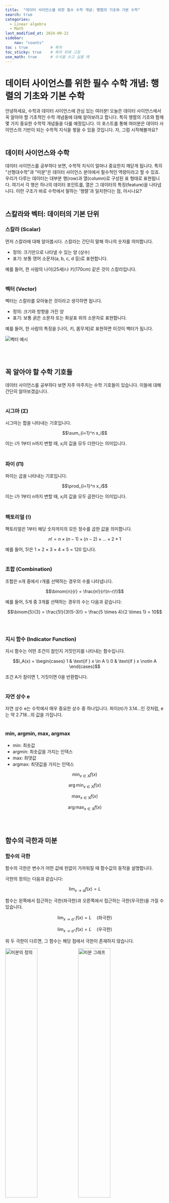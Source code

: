 ```yaml
---
title:  "데이터 사이언스를 위한 필수 수학 개념: 행렬의 기초와 기본 수학"
search: true
categories: 
  - Linear algebra
  - Math
last_modified_at: 2024-09-22
sidebar:
    nav: "counts"
toc : true          # 목차
toc_sticky: true    # 목차 위에 고정
use_math: true      # 수식을 쓰고 싶을 때
---
```



<!-- 
title:  제목
search: 검색 가능 여부 true=가능, false=불가능
published: true     # 숨길지 말지.
author_profile: false # 내 프로필을 보여줄지 말지.
categories: 카테고리 # 복수로 가능하다 하지만 1개로 설정
  - test
  - Jekyll
tags:       태그 # 태그는 복수로 설정 해도 괜찮다.
  - tag 
  [test, codes, Notification] # 복수
last_modified_at: 0000-00-00T00:00:00-00:00   # 마지막 수정일
sidebar:    옆에 카테고리 수 
    nav: "counts"
redirect_from: 리다이렉션 # 제목이나 주소가 변경되면 하는 것.        
  - url
  - /test_2/jekyll_2/hellow_world2/  #/ 카테고리 1/카테고리 2/ 제목 순으로 주소가 만들어진다.
toc : true          # 목차
toc_sticky: true    # 목차 위에 고정
toc_label: Index    # 목차 제목
toc_icon: "fa-solid fa-sitemap"   # 목차 아이콘 awesome 아이콘에서 찾을 수 있음.
layout: single      # 레이아웃 방식
use_math: true      # 수식을 쓰고 싶을 때
read_time:          # 읽는데 걸리는 시간을 보여주는 기능
comments:   true    # 블로그 댓글 기능
show_date: true     # 날짜 보여주는 것. 
-->

<!-- 위의 대부분은 기본설정으로 되어 있으나 빼고 싶은것을 넣어 주면 된다. -->

<!-- ---
title:  Image uploading w/ Typora
author_profile: false # 내 프로필을 보여줄지 말지.
categories: 카테고리 # 복수로 가능하다 하지만 1개로 설정
  - test
  - Jekyll
tags:       태그 # 태그는 복수로 설정 해도 괜찮다.
  - tag 
  [test, codes, Notification] # 복수
last_modified_at: 0000-00-00T00:00:00-00:00   # 마지막 수정일
sidebar:    옆에 카테고리 수 
    nav: "counts"
--- -->
<!-- 여기가 기본 셋업 -->


# 데이터 사이언스를 위한 필수 수학 개념: 행렬의 기초와 기본 수학

안녕하세요, 수학과 데이터 사이언스에 관심 있는 여러분! 오늘은 데이터 사이언스에서 꼭 알아야 할 기초적인 수학 개념들에 대해 알아보려고 합니다. 특히 행렬의 기초와 함께 몇 가지 중요한 수학적 개념들을 다룰 예정입니다. 이 포스트를 통해 여러분은 데이터 사이언스의 기반이 되는 수학적 지식을 쌓을 수 있을 것입니다. 자, 그럼 시작해볼까요?<br><br>

## 데이터 사이언스와 수학

데이터 사이언스를 공부하다 보면, 수학적 지식이 얼마나 중요한지 깨닫게 됩니다. 특히 "선형대수학"과 "미분"은 데이터 사이언스 분야에서 필수적인 역량이라고 할 수 있죠. 우리가 다루는 데이터는 대부분 행(row)과 열(column)로 구성된 표 형태로 표현됩니다. 여기서 각 행은 하나의 데이터 포인트를, 열은 그 데이터의 특징(feature)을 나타냅니다. 이런 구조가 바로 수학에서 말하는 '행렬'과 일치한다는 점, 아시나요?<br><br>

## 스칼라와 벡터: 데이터의 기본 단위

### 스칼라 (Scalar)

먼저 스칼라에 대해 알아봅시다. 스칼라는 간단히 말해 하나의 숫자를 의미합니다.

- 정의: 크기만으로 나타낼 수 있는 양 (상수)
- 표기: 보통 영어 소문자(a, b, c, d 등)로 표현합니다.

예를 들어, 한 사람의 나이(25세)나 키(170cm) 같은 것이 스칼라입니다.<br><br>

### 벡터 (Vector)

벡터는 스칼라를 모아놓은 것이라고 생각하면 됩니다.

- 정의: 크기와 방향을 가진 양
- 표기: 보통 굵은 소문자 또는 화살표 위의 소문자로 표현합니다.

예를 들어, 한 사람의 특징을 [나이, 키, 몸무게]로 표현하면 이것이 벡터가 됩니다.

![벡터 예시](/images/Linear%20algebra/2024-09-22-math0/Untitled.png)

<br><br>

## 꼭 알아야 할 수학 기호들

데이터 사이언스를 공부하다 보면 자주 마주치는 수학 기호들이 있습니다. 이들에 대해 간단히 알아보겠습니다.<br><br>

### 시그마 (Σ)

시그마는 합을 나타내는 기호입니다.

$$\sum_{i=1}^n x_i$$

이는 i가 1부터 n까지 변할 때, $x_i$의 값을 모두 더한다는 의미입니다.<br><br>

### 파이 (Π)

파이는 곱을 나타내는 기호입니다.

$$\prod_{i=1}^n x_i$$

이는 i가 1부터 n까지 변할 때, $x_i$의 값을 모두 곱한다는 의미입니다.<br><br>

### 팩토리얼 (!)

팩토리얼은 1부터 해당 숫자까지의 모든 정수를 곱한 값을 의미합니다.

$$n! = n \times (n-1) \times (n-2) \times ... \times 2 \times 1$$

예를 들어, 5!은 1 × 2 × 3 × 4 × 5 = 120 입니다.<br><br>

### 조합 (Combination)

조합은 n개 중에서 r개를 선택하는 경우의 수를 나타냅니다.

$$\binom{n}{r} = \frac{n!}{r!(n-r)!}$$

예를 들어, 5개 중 3개를 선택하는 경우의 수는 다음과 같습니다:

$$\binom{5}{3} = \frac{5!}{3!(5-3)!} = \frac{5 \times 4}{2 \times 1} = 10$$
<br><br>

### 지시 함수 (Indicator Function)

지시 함수는 어떤 조건이 참인지 거짓인지를 나타내는 함수입니다.

$$I_A(x) = \begin{cases} 1 & \text{if } x \in A \\ 0 & \text{if } x \notin A \end{cases}$$

조건 A가 참이면 1, 거짓이면 0을 반환합니다.<br><br>

### 자연 상수 e

자연 상수 e는 수학에서 매우 중요한 상수 중 하나입니다. 파이(π)가 3.14...인 것처럼, e는 약 2.718...의 값을 가집니다.<br><br>

### min, argmin, max, argmax

- min: 최솟값
- argmin: 최솟값을 가지는 인덱스
- max: 최댓값
- argmax: 최댓값을 가지는 인덱스

$$\min_{x \in X} f(x)$$

$$\arg\min_{x \in X} f(x)$$

$$\max_{x \in X} f(x)$$

$$\arg\max_{x \in X} f(x)$$

<br><br>

## 함수의 극한과 미분

### 함수의 극한

함수의 극한은 변수가 어떤 값에 한없이 가까워질 때 함수값의 동작을 설명합니다.

극한의 정의는 다음과 같습니다:

$$\lim_{x \to a} f(x) = L$$

함수는 왼쪽에서 접근하는 극한(좌극한)과 오른쪽에서 접근하는 극한(우극한)을 가질 수 있습니다.

$$\lim_{x \to a^-} f(x) = L \quad \text{(좌극한)}$$

$$\lim_{x \to a^+} f(x) = L \quad \text{(우극한)}$$

위 두 극한이 다르면, 그 함수는 해당 점에서 극한이 존재하지 않습니다.

<p float="left">
  <img src="/images/Linear%20algebra/2024-09-22-math0/Untitled%2021.png" width="45%" alt="미분의 정의" />
  <img src="/images/Linear%20algebra/2024-09-22-math0/Untitled%2022.png" width="45%" alt="미분 그래프" />
</p>

<br><br>

### 미분

미분은 함수의 순간적인 변화율을 나타냅니다. 쉽게 말해, "얼마나 빠르게 변하는가?"를 측정하는 것입니다.

미분의 정의는 다음과 같습니다:


$$f'(x) = \lim_{h \to 0} \frac{f(x+h) - f(x)}{h}$$

여기서 Δ (델타)는 변화량을 나타냅니다. 이 변화량이 점점 작아지면서 한 점에 가까워질 때의 기울기가 바로 미분값입니다.<br><br>

![미분 기본 공식](/images/Linear%20algebra/2024-09-22-math0/Untitled%2027.png)

미분의 기본 공식은 다음과 같습니다:

$$\frac{d}{dx} x^n = nx^{n-1}$$


예를 들어, $f(x) = x^2$의 미분은 다음과 같이 계산됩니다:

$$f'(x) = 2x$$

또 다른 예시로는 아래의 사진을 참고할 수 있습니다.

![미분 예시](/images/Linear%20algebra/2024-09-22-math0/Untitled%2028.png)

만약 미분한 결과가 0이라면, 그 점에서 함수의 접선은 수평을 이룹니다.<br><br>

### 합성 함수의 미분 (연쇄 법칙)

합성 함수의 미분은 '연쇄 법칙'이라고 불리며, 다음과 같은 형태를 가집니다:

$$\frac{d}{dx} f(g(x)) = f'(g(x)) \cdot g'(x)$$

이 법칙은 딥러닝에서 '오차역전파' 알고리즘의 기초가 됩니다.<br><br>

주의할 점은, 함수가 미분 가능하려면 다음 조건을 만족해야 합니다:
1. 함수 그래프가 뾰족하지 않아야 합니다.
2. 함수가 연속이어야 합니다 (끊어지면 안 됩니다).<br><br>

## 적분

적분은 미분의 반대 개념으로, 함수 그래프 아래의 면적을 구하는 연산입니다. 데이터 사이언스에서는 주로 확률을 계산할 때 사용됩니다.

적분의 기본 공식은 다음과 같습니다:

$$\int x^n dx = \frac{x^{n+1}}{n+1} + C$$

적분에서 가장 중요한 점은 정해진 구간의 넓이를 구한다는 것입니다. 이는 확률 분포를 다룰 때 매우 중요한 개념이 됩니다.

$$P(a \leq X \leq b) = \int_a^b f(x) dx$$
<br><br>

이상으로 데이터 사이언스를 위한 기초 수학 개념들을 살펴보았습니다. 이 개념들은 앞으로 여러분이 데이터를 분석하고 모델을 만들 때 꼭 필요한 기초가 될 것입니다. 수학이 어렵게 느껴질 수 있지만, 꾸준히 공부하다 보면 반드시 데이터에 숨겨진 인사이트를 발견하는 즐거움을 느낄 수 있을 겁니다.
